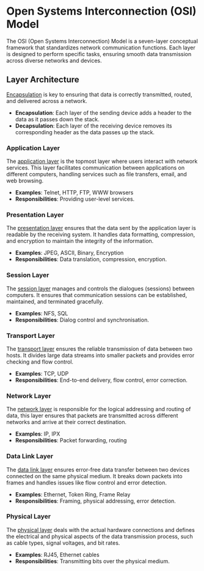 # Open Systems Interconnection (OSI) Model

The OSI (Open Systems Interconnection) Model is a seven-layer conceptual framework that standardizes network communication functions. Each layer is designed to perform specific tasks, ensuring smooth data transmission across diverse networks and devices.

## Layer Architecture

[Encapsulation](data-encapsulation-in-layers.md) is key to ensuring that data is correctly transmitted, routed, and delivered across a network.

- **Encapsulation**: Each layer of the sending device adds a header to the data as it passes down the stack.
- **Decapsulation**: Each layer of the receiving device removes its corresponding header as the data passes up the stack.

### Application Layer

The [application layer](application-layer-osi.md) is the topmost layer where users interact with network services. This layer facilitates communication between applications on different computers, handling services such as file transfers, email, and web browsing.

- **Examples**: Telnet, HTTP, FTP, WWW browsers
- **Responsibilities**: Providing user-level services.

### Presentation Layer

The [presentation layer](presentation-layer.md) ensures that the data sent by the application layer is readable by the receiving system. It handles data formatting, compression, and encryption to maintain the integrity of the information.

- **Examples**: JPEG, ASCII, Binary, Encryption
- **Responsibilities**: Data translation, compression, encryption.

### Session Layer

The [session layer](session-layer.md) manages and controls the dialogues (sessions) between computers. It ensures that communication sessions can be established, maintained, and terminated gracefully.

- **Examples**: NFS, SQL
- **Responsibilities**: Dialog control and synchronisation.

### Transport Layer

The [transport layer](transport-layer.md) ensures the reliable transmission of data between two hosts. It divides large data streams into smaller packets and provides error checking and flow control.

- **Examples**: TCP, UDP
- **Responsibilities**: End-to-end delivery, flow control, error correction.

### Network Layer

The [network layer](network-layer.md) is responsible for the logical addressing and routing of data, this layer ensures that packets are transmitted across different networks and arrive at their correct destination.

- **Examples**: IP, IPX
- **Responsibilities**: Packet forwarding, routing

### Data Link Layer

The [data link layer](data-link-layer.md) ensures error-free data transfer between two devices connected on the same physical medium. It breaks down packets into frames and handles issues like flow control and error detection.

- **Examples**: Ethernet, Token Ring, Frame Relay
- **Responsibilities**: Framing, physical addressing, error detection.

### Physical Layer

The [physical layer](physical-layer.md) deals with the actual hardware connections and defines the electrical and physical aspects of the data transmission process, such as cable types, signal voltages, and bit rates.

- **Examples**: RJ45, Ethernet cables
- **Responsibilities**: Transmitting bits over the physical medium.

